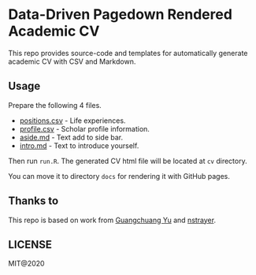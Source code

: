 # Data-Driven Pagedown Rendered Academic CV

This repo provides source-code and templates for automatically generate academic CV with CSV and Markdown.

## Usage

Prepare the following 4 files.

- [positions.csv](positions.csv) - Life experiences.
- [profile.csv](profile.csv) - Scholar profile information.
- [aside.md](aside.md) - Text add to side bar.
- [intro.md](intro.md) - Text to introduce yourself.

Then run `run.R`. The generated CV html file will be located at `cv` directory.

You can move it to directory `docs` for rendering it with GitHub pages.

## Thanks to

This repo is based on work from [Guangchuang Yu](https://github.com/GuangchuangYu/cv) and [nstrayer](https://github.com/nstrayer/cv).


## LICENSE

MIT@2020
